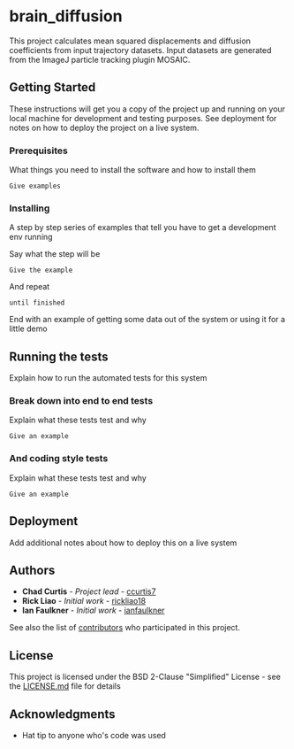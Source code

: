 # brain_diffusion

This project calculates mean squared displacements and diffusion coefficients from
input trajectory datasets.  Input datasets are generated from the ImageJ particle
tracking plugin MOSAIC.

## Getting Started

These instructions will get you a copy of the project up and running on your local machine for development and testing purposes. See deployment for notes on how to deploy the project on a live system.

### Prerequisites

What things you need to install the software and how to install them

```
Give examples
```

### Installing

A step by step series of examples that tell you have to get a development env running

Say what the step will be

```
Give the example
```

And repeat

```
until finished
```

End with an example of getting some data out of the system or using it for a little demo

## Running the tests

Explain how to run the automated tests for this system

### Break down into end to end tests

Explain what these tests test and why

```
Give an example
```

### And coding style tests

Explain what these tests test and why

```
Give an example
```

## Deployment

Add additional notes about how to deploy this on a live system

## Authors

* **Chad Curtis** - *Project lead* - [ccurtis7](https://github.com/ccurtis7)
* **Rick Liao** - *Initial work* - [rickliao18](https://github.com/rickliao18)
* **Ian Faulkner** - *Initial work* - [ianfaulkner](https://github.com/ianfaulkner)

See also the list of [contributors](https://github.com/ccurtis7/brain_diffusion/graphs/contributors) who participated in this project.

## License

This project is licensed under the BSD 2-Clause "Simplified" License - see the [LICENSE.md](LICENSE.md) file for details

## Acknowledgments

* Hat tip to anyone who's code was used

